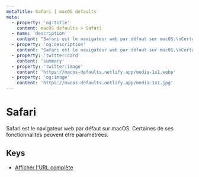 ```yaml
---
metaTitle: Safari | macOS defaults
meta:
  - property: 'og:title'
    content: macOS defaults > Safari
  - name: 'description'
    content: "Safari est le navigateur web par défaut sur macOS.\nCertaines de ses fonctionnalités peuvent être paramétrées.\n"
  - property: 'og:description'
    content: "Safari est le navigateur web par défaut sur macOS.\nCertaines de ses fonctionnalités peuvent être paramétrées.\n"
  - property: 'twitter:card'
    content: 'summary'
  - property: 'twitter:image'
    content: 'https://macos-defaults.netlify.app/media-1x1.webp'
  - property: 'og:image'
    content: 'https://macos-defaults.netlify.app/media-1x1.jpg'
---
```


# Safari

Safari est le navigateur web par défaut sur macOS.
Certaines de ses fonctionnalités peuvent être paramétrées.

## Keys

- [Afficher l&#x27;URL complète](./showfullurlinsmartsearchfield.md)
